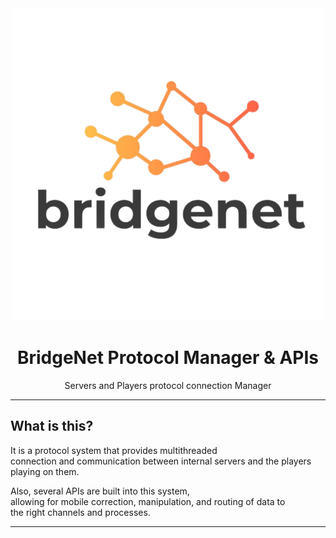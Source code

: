<div align="center">

<img src="assets/logo.png" alt="drawing" width="500"/>

# BridgeNet Protocol Manager & APIs

Servers and Players protocol connection Manager

</div>

---

## What is this?

It is a protocol system that provides multithreaded<br>
connection and communication between internal servers and the players <br>
playing on them.<br>

Also, several APIs are built into this system,<br>
allowing for mobile correction, manipulation, and routing of data to <br>
the right channels and processes.<br>

---